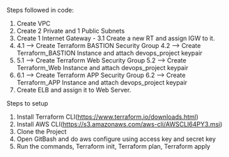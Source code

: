 
Steps followed in code:

1. Create VPC
2. Create 2 Private and 1 Public Subnets
3. Create 1 Internet Gateway - 3.1 Create a new RT and assign IGW to it.
4. 
    4.1 --> Create Terraform BASTION Security Group
    4.2 --> Create Terraform_BASTION Instance and attach devops_project keypair
5. 
    5.1 --> Create Terraform Web Security Group
    5.2 --> Create Terraform_Web Instance and attach devops_project keypair
6. 
    6.1 --> Create Terraform APP Security Group
    6.2 --> Create Terraform_APP Instance and attach devops_project keypair
7. Create ELB and assign it to Web Server.


Steps to setup 
 1. Install Terraform CLI(https://www.terraform.io/downloads.html)
 2. Install AWS CLI(https://s3.amazonaws.com/aws-cli/AWSCLI64PY3.msi)
 3. Clone the Project
 4. Open GitBash and do aws configure using access key and secret key
 5. Run the commands, Terraform init, Terraform plan, Terraform apply

